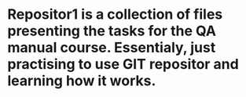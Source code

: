 # Repositor1 is a collection of files presenting the tasks for the QA manual course. Essentialy, just practising to use GIT repositor and learning how it works.
